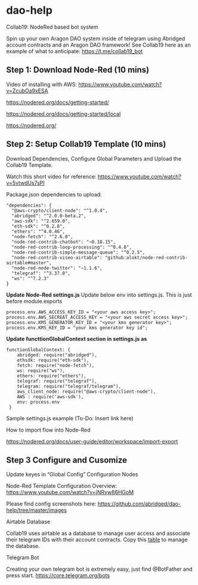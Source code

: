 # dao-help

Collab19: NodeRed based bot system

Spin up your own Aragon DAO system inside of telegram using Abridged account contracts and an Aragon DAO framework! See Collab19 here as an example of what to anticipate: https://t.me/collab19_bot

## Step 1: Download Node-Red (10 mins)

Video of installing with AWS: https://www.youtube.com/watch?v=ZcubOa9xESA

https://nodered.org/docs/getting-started/

https://nodered.org/docs/getting-started/local

https://nodered.org/

## Step 2: Setup Collab19 Template (10 mins)
Download Dependencies, Configure Global Parameters and Upload the Collab19 Template.

Watch this short video for reference: https://www.youtube.com/watch?v=5vtwdUs7sPI

Package.json dependencies to upload:

    "dependencies": {
      "@aws-crypto/client-node": "^1.0.4",
      "abridged": "^2.0.0-beta.2",
      "aws-sdk": "^2.659.0",
      "eth-sdk": "^0.2.8",
      "ethers": "^4.0.46",
      "node-fetch": "^2.6.0",
      "node-red-contrib-chatbot": "~0.18.15",
      "node-red-contrib-loop-processing": "^0.4.0",
      "node-red-contrib-simple-message-queue": "^0.2.5",
      "node-red-contrib-viseo-airtable": "github:alokt/node-red-contrib-airtable#master",
      "node-red-node-twitter": "~1.1.6",
      "telegraf": "^3.37.0",
      "ws": "^7.2.3"
    }

<B>
Update Node-Red settings.js
</B>
  Update below env into settings.js. This is just before module.exports

    process.env.AWS_ACCESS_KEY_ID = "<your aws access key>";
    process.env.AWS_SECREAT_ACCESS_KEY = "<your aws secret access key>";
    process.env.KMS_GENERATOR_KEY_ID = "<your kms generator key>";
    process.env.KMS_KEY_ID = "your kms generator key id";

<B>
Update functtionGlobalContext section in settings.js as 
</B>
  
    functionGlobalContext: {
        abridged: require("abridged"),
        ethsdk: require("eth-sdk"),
        fetch: require("node-fetch"),
        ws: require("ws"),
        ethers: require("ethers"),
        telegraf: require("telegraf"),
        telegram: require("telegraf/telegram"),
        aws_client_node: require("@aws-crypto/client-node"),
        AWS : require('aws-sdk'),
        env: process.env
     }

Sample settings.js example (To-Do: Insert link here)

How to import flow into Node-Red

https://nodered.org/docs/user-guide/editor/workspace/import-export

## Step 3 Configure and Cusomize

Update keyes in “Global Config” Configuration Nodes

Node-Red Template Configuration Overview: https://www.youtube.com/watch?v=jNRvw86HGoM

Please find config screenshots here: https://github.com/abridged/dao-help/tree/master/images

Airtable Database

Collab19 uses airtable as a database to manage user access and associate their telegram IDs with their account contracts.
Copy this [table](https://airtable.com/invite/l?inviteId=invfw1mDN9Gm7qmO4&inviteToken=e2b07eee746127408d6dc64f6158dbdd78d3e195978d2a8d14779603222b5c42) to manage the database.

Telegram Bot

Creating your own telegram bot is extremely easy, just find @BotFather and press start.
https://core.telegram.org/bots
